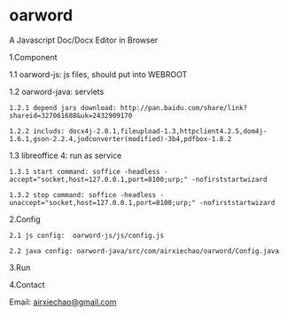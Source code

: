 oarword
=======

A Javascript Doc/Docx Editor in Browser

1.Component

  1.1 oarword-js: js files, should put into WEBROOT
  
  1.2 oarword-java: servlets
    
    1.2.1 depend jars download: http://pan.baidu.com/share/link?shareid=327061688&uk=2432909170
    
    1.2.2 includs: docx4j-2.8.1,fileupload-1.3,httpclient4.2.5,dom4j-1.6.1,gson-2.2.4,jodconverter(modified)-3b4,pdfbox-1.8.2
 
  1.3 libreoffice 4: run as service

    1.3.1 start command: soffice -headless -accept="socket,host=127.0.0.1,port=8100;urp;" -nofirststartwizard

    1.3.2 stop command: soffice -headless -unaccept="socket,host=127.0.0.1,port=8100;urp;" -nofirststartwizard
    

2.Config

    2.1 js config:  oarword-js/js/config.js
  
    2.2 java config: oarword-java/src/com/airxiechao/oarword/Config.java
  
3.Run

4.Contact

  Email: airxiechao@gmail.com
